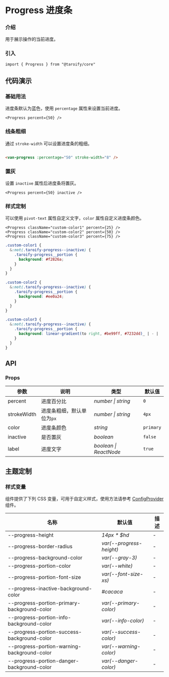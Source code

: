 # Progress 进度条

### 介绍

用于展示操作的当前进度。

### 引入

```tsx
import { Progress } from "@taroify/core"
```

## 代码演示

### 基础用法

进度条默认为蓝色，使用 `percentage` 属性来设置当前进度。

```tsx
<Progress percent={50} />
```

### 线条粗细

通过 `stroke-width` 可以设置进度条的粗细。

```html

<van-progress :percentage="50" stroke-width="8" />
```

### 置灰

设置 `inactive` 属性后进度条将置灰。

```tsx
<Progress percent={50} inactive />
```

### 样式定制

可以使用 `pivot-text` 属性自定义文字，`color` 属性自定义进度条颜色。

```tsx
<Progress className="custom-color1" percent={25} />
<Progress className="custom-color2" percent={50} />
<Progress className="custom-color3" percent={75} />
```

```scss
.custom-color1 {
  &:not(.taroify-progress--inactive) {
    .taroify-progress__portion {
      background: #f2826a;
    }
  }
}

.custom-color2 {
  &:not(.taroify-progress--inactive) {
    .taroify-progress__portion {
      background: #ee0a24;
    }
  }
}

.custom-color3 {
  &:not(.taroify-progress--inactive) {
    .taroify-progress__portion {
      background: linear-gradient(to right, #be99ff, #7232dd)_ | - |
    }
  }
}
```

## API

### Props

| 参数 | 说明 | 类型 | 默认值 |
| --- | --- | --- | --- |
| percent | 进度百分比 | _number \| string_ | `0` |
| strokeWidth | 进度条粗细，默认单位为`px` | _number \| string_ | `4px` |
| color | 进度条颜色 | _string_ | `primary` |
| inactive | 是否置灰 | _boolean_ | `false` |
| label | 进度文字 | _boolean \| ReactNode_ | `true` |

## 主题定制

### 样式变量

组件提供了下列 CSS 变量，可用于自定义样式，使用方法请参考 [ConfigProvider](/components/config-provider/) 组件。

| 名称                                          | 默认值                      | 描述  |
|---------------------------------------------|--------------------------|-----|
| --progress-height                           | _14px * $hd_             | -   |
| --progress-border-radius                    | _var(--progress-height)_ | -   |
| --progress-background-color                 | _var(--gray-3)_          | -   |
| --progress-portion-color                    | _var(--white)_           | -   |
| --progress-portion-font-size                | _var(--font-size-xs)_    | -   |
| --progress-inactive-background-color        | _#cacaca_                | -   |
| --progress-portion-primary-background-color | _var(--primary-color)_   | -   |
| --progress-portion-info-background-color    | _var(--info-color)_      | -   |
| --progress-portion-success-background-color | _var(--success-color)_   | -   |
| --progress-portion-warning-background-color | _var(--warning-color)_   | -   |
| --progress-portion-danger-background-color  | _var(--danger-color)_    | -   |
